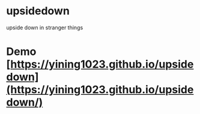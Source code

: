 # upsidedown
upside down in stranger things
# Demo [https://yining1023.github.io/upsidedown](https://yining1023.github.io/upsidedown/)
